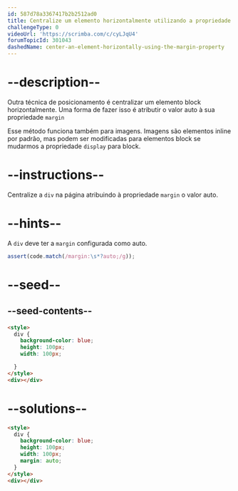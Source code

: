 ```yaml
---
id: 587d78a3367417b2b2512ad0
title: Centralize um elemento horizontalmente utilizando a propriedade margin
challengeType: 0
videoUrl: 'https://scrimba.com/c/cyLJqU4'
forumTopicId: 301043
dashedName: center-an-element-horizontally-using-the-margin-property
---
```


# --description--

Outra técnica de posicionamento é centralizar um elemento block horizontalmente. Uma forma de fazer isso é atributir o valor auto à sua propriedade `margin`

Esse método funciona também para imagens. Imagens são elementos inline por padrão, mas podem ser modificadas para elementos block se mudarmos a propriedade `display` para block.

# --instructions--

Centralize a `div` na página atribuindo à propriedade `margin` o valor auto.

# --hints--

A `div` deve ter a `margin` configurada como auto.

```js
assert(code.match(/margin:\s*?auto;/g));
```

# --seed--

## --seed-contents--

```html
<style>
  div {
    background-color: blue;
    height: 100px;
    width: 100px;

  }
</style>
<div></div>
```

# --solutions--

```html
<style>
  div {
    background-color: blue;
    height: 100px;
    width: 100px;
    margin: auto;
  }
</style>
<div></div>
```
